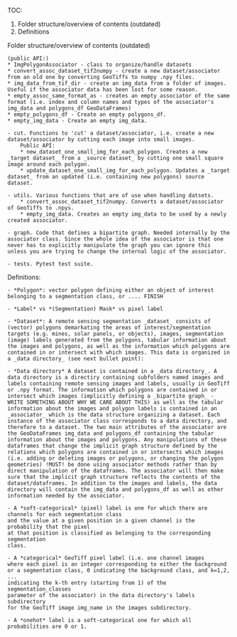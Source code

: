 TOC: 

1) Folder structure/overview of contents (outdated)
2) Definitions


Folder structure/overview of contents (outdated)

    (public API:)
    * ImgPolygonAssociator - class to organize/handle datasets    
    * convert_assoc_dataset_tif2numpy - create a new dataset/associator from an old one by converting GeoTiffs to numpy .npy files.
    * img_data_from_tif_dir - create an img_data from a folder of images. Useful if the associator data has been lost for some reason. 
    * empty_assoc_same_format_as - creates an empty associator of the same format (i.e. index and column names and types of the associator's img_data and polygons_df GeoDataFrames)
    * empty_polygons_df - Create an empty polygons_df.
    * empty_img_data - Create an empty img_data. 

    - cut. Functions to 'cut' a dataset/associator, i.e. create a new dataset/associator by cutting each image into small images.
        Public API:
        * new_dataset_one_small_img_for_each_polygon. Creates a new _target dataset_ from a _source dataset_ by cutting one small square image around each polygon.
        * update_dataset_one_small_img_for_each_polygon. Updates a _target dataset_ from an updated (i.e. containing new polygons) source dataset.
        
    - utils. Various functions that are of use when handling datsets.
        * convert_assoc_dataset_tif2numpy. Converts a dataset/associator of GeoTiffs to .npys.
        * empty_img_data. Creates an empty img_data to be used by a newly created associator.

    - graph. Code that defines a bipartite graph. Needed internally by the associator class. Since the whole idea of the associator is that one never has to explicitly manipulate the graph you can ignore this unless you are trying to change the internal logic of the associator.

    - tests. Pytest test suite.


Definitions:

    - *Polygon*: vector polygon defining either an object of interest belonging to a segmentation class, or .... FINISH

    - *Label* vs *(Segmentation) Mask* vs pixel label

    - *Dataset*: A remote sensing segmentation _dataset_ consists of (vector) polygons demarkating the areas of interest/segmentation targets (e.g. mines, solar panels, or objects), images, segmentation (image) labels generated from the polygons, tabular information about the images and polygons, as well as the information which polygons are contained in or intersect with which images. This data is organized in a _data directory_ (see next bullet point):

    - *Data directory* A dataset is contained in a _data directory_. A data directory is a directiry containing subfolders named images and labels containing remote sensing images and labels, usually in GeoTiff or .npy format. The information which polygons are contained in or intersect which images (implicitly defining a _bipartite graph_ - WRITE SOMETHING ABOUT WHY WE CARE ABOUT THIS) as well as the tabular information about the images and polygon labels is contained in an _associator_ which is the data structure organizing a dataset. Each instance of the associator class corresponds to a data directory, and therefore to a dataset. The two main attributes of the associator are the GeoDataFrames img_data and polygons_df containing the tabular information about the images and polygons. Any manipulations of these dataframes that change the implicit graph structure defined by the relations which polygons are contained in or intersects which images (i.e. adding or deleting images or polygons, or changing the polygon geometries) !MUST! be done using associator methods rather than by direct manipulation of the dataframes. The associator will then make sure that the implicit graph structure reflects the contents of the dataset/dataframes. In addition to the images and labels, the data directory will contain the img_data and polygons_df as well as other information needed by the associator.

    - A *soft-categorical* (pixel) label is one for which there are channels for each segmentation class
    and the value at a given position in a given channel is the probability that the pixel
    at that position is classified as belonging to the corresponding segmentation
    class.

    - A *categorical* GeoTiff pixel label (i.e. one channel images
    where each pixel is an integer corresponding to either the background
    or a segmentation class, 0 indicating the background class, and k=1,2, ...
    indicating the k-th entry (starting from 1) of the segmentation_classes
    parameter of the associator) in the data directory's labels subdirectory
    for the GeoTiff image img_name in the images subdirectory.

    - A *onehot* label is a soft-categorical one for which all probabilities are 0 or 1.


